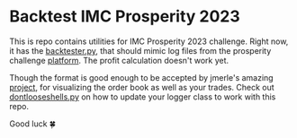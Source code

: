 # Backtest IMC Prosperity 2023

This is repo contains utilities for IMC Prosperity 2023 challenge.
Right now, it has the [backtester.py](./backtester.py), that should mimic log files from
the prosperity challenge [platform](https://prosperity.imc.com/).
The profit calculation doesn't work yet.


Though the format is good enough
to be accepted by jmerle's amazing [project](https://github.com/jmerle/imc-prosperity-visualizer),
for visualizing the order book as well as your trades.
Check out [dontlooseshells.py](./dontlooseshells.py) on how to update your logger class to work with this repo.

Good luck 🍀
